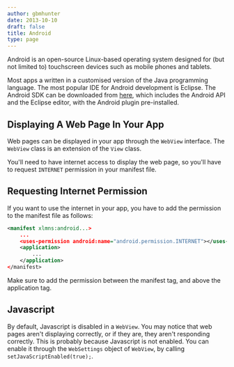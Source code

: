 ```yaml
---
author: gbmhunter
date: 2013-10-10
draft: false
title: Android
type: page
---
```


Android is an open-source Linux-based operating system designed for (but not limited to) touchscreen devices such as mobile phones and tablets.

Most apps a written in a customised version of the Java programming language. The most popular IDE for Android development is Eclipse. The Android SDK can be downloaded from [here](http://developer.android.com/sdk/index.html), which includes the Android API and the Eclipse editor, with the Android plugin pre-installed.

## Displaying A Web Page In Your App

Web pages can be displayed in your app through the `WebView` interface. The `WebView` class is an extension of the `View` class.

You'll need to have internet access to display the web page, so you'll have to request `INTERNET` permission in your manifest file.

## Requesting Internet Permission

If you want to use the internet in your app, you have to add the permission to the manifest file as follows:

```xml
<manifest xlmns:android...>
    ...
    <uses-permission android:name="android.permission.INTERNET"></uses-permission>
    <application>
        ...
    </application>
</manifest>
```

Make sure to add the permission between the manifest tag, and above the application tag.

## Javascript

By default, Javascript is disabled in a `WebView`. You may notice that web pages aren't displaying correctly, or if they are, they aren't responding correctly. This is probably because Javascript is not enabled. You can enable it through the `WebSettings` object of `WebView`, by calling `setJavaScriptEnabled(true);`.
